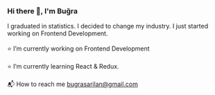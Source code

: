###                                    Hi there 👋, I'm Buğra
I graduated in statistics. I decided to change my industry. I just started working on Frontend Development. <br><br/>
 ⭐️ I’m currently working on Frontend Development<br><br/>
 ⭐️ I’m currently learning React & Redux.<br><br/>
 📬 How to reach me bugrasarilan@gmail.com<br><br/>

